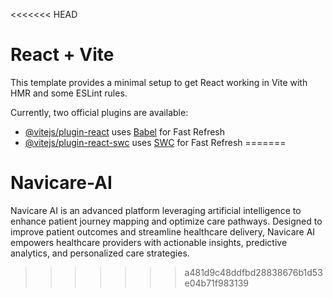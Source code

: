 <<<<<<< HEAD
# React + Vite

This template provides a minimal setup to get React working in Vite with HMR and some ESLint rules.

Currently, two official plugins are available:

- [@vitejs/plugin-react](https://github.com/vitejs/vite-plugin-react/blob/main/packages/plugin-react/README.md) uses [Babel](https://babeljs.io/) for Fast Refresh
- [@vitejs/plugin-react-swc](https://github.com/vitejs/vite-plugin-react-swc) uses [SWC](https://swc.rs/) for Fast Refresh
=======
# Navicare-AI
Navicare AI is an advanced platform leveraging artificial intelligence to enhance patient journey mapping and optimize care pathways. Designed to improve patient outcomes and streamline healthcare delivery, Navicare AI empowers healthcare providers with actionable insights, predictive analytics, and personalized care strategies.
>>>>>>> a481d9c48ddfbd28838676b1d53e04b71f983139
